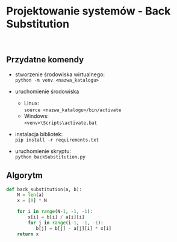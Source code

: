# Projektowanie systemów - Back Substitution

<br>

## Przydatne komendy

 - stworzenie środowiska wirtualnego: <br>
    ```python -m venv <nazwa_katalogu>```

 - uruchomienie środowiska <br>
     - Linux: <br>
        ```source <nazwa_katalogu>/bin/activate```<br> 
     - Windows: <br>
        ```<venv>\Scripts\activate.bat```

 - instalacja bibliotek: <br>
    ```pip install -r requirements.txt```

 - uruchomienie skryptu: <br>
    ```python backSubstitution.py```

## Algorytm 
```python
def back_substitution(a, b):
    N = len(a)
    x = [0] * N 

    for i in range(N-1, -1, -1):
        x[i] = b[i] / a[i][i]
        for j in range(i-1, -1, -1):
           b[j] = b[j] - a[j][i] * x[i]
    return x
```